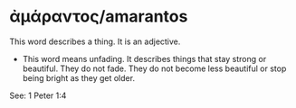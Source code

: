 # ἀμάραντος/amarantos
This word describes a thing. It is an adjective.
* This word means unfading. It describes things that stay strong or beautiful. They do not fade. They do not become less beautiful or stop being bright as they get older.

See: 1 Peter 1:4
